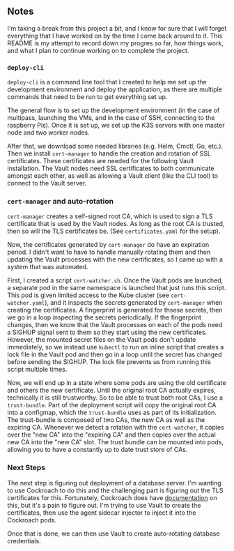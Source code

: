## Notes

I'm taking a break from this project a bit, and I know for sure that I will forget everything that I have worked on by the time I come back around to it. This README is my attempt to record down my progres so far, how things work, and what I plan to continue working on to complete the project.

### `deploy-cli`

`deploy-cli` is a command line tool that I created to help me set up the development environment and deploy the application, as there are multiple commands that need to be run to get everything set up.

The general flow is to set up the development environment (in the case of multipass, launching the VMs, and in the case of SSH, connecting to the raspberry Pis). Once it is set up, we set up the K3S servers with one master node and two worker nodes.

After that, we download some needed libraries (e.g. Helm, Cmctl, Go, etc.). Then we install `cert-manager` to handle the creation and rotation of SSL certificates. These certificates are needed for the following Vault installation. The Vault nodes need SSL certificates to both communicate amongst each other, as well as allowing a Vault client (like the CLI tool) to connect to the Vault server.

### `cert-manager` and auto-rotation

`cert-manager` creates a self-signed root CA, which is used to sign a TLS certificate that is used by the Vault nodes. As long as the root CA is trusted, then so will the TLS certificates be. (See `certificates.yaml` for the setup).

Now, the certificates generated by `cert-manager` do have an expiration period. I didn't want to have to handle manually rotating them and then updating the Vault processes with the new certificates, so I came up with a system that was automated.

First, I created a script `cert-watcher.sh`. Once the Vault pods are launched, a separate pod in the same namespace is launched that just runs this script. This pod is given limited access to the Kube cluster (see `cert-watcher.yaml`), and it inspects the secrets generated by `cert-manager` when creating the certificates. A fingerprint is generated for thsese secrets, then we go in a loop inspecting the secrets periodically. If the fingerprint changes, then we know that the Vault processes on each of the pods need a SIGHUP signal sent to them so they start using the new certificates. However, the mounted secret files on the Vault pods don't update immediately, so we instead use `kubectl` to run an inline script that creates a lock file in the Vault pod and then go in a loop until the secret has changed before sending the SIGHUP. The lock file prevents us from running this script multiple times.

Now, we will end up in a state where some pods are using the old certificate and others the new certificate. Until the original root CA actually expires, technically it is still trustworthy. So to be able to trust both root CAs, I use a `trust-bundle`. Part of the deployment script will copy the original root CA into a configmap, which the `trust-bundle` uses as part of its initialization. The trust-bundle is composed of two CAs, the new CA as well as the expiring CA. Whenever we detect a rotation with the `cert-watcher`, it copies over the "new CA" into the "expiring CA" and then copies over the actual new CA into the "new CA" slot. The trust bundle can be mounted into pods, allowing you to have a constantly up to date trust store of CAs.

### Next Steps

The next step is figuring out deployment of a database server. I'm wanting to use Cockroach to do this and the challenging part is figuring out the TLS certificates for this. Fortunately, Cockroach does have [documentation](https://www.cockroachlabs.com/docs/v24.3/create-security-certificates-openssl) on this, but it's a pain to figure out. I'm trying to use Vault to create the certificates, then use the agent sidecar injector to inject it into the Cockroach pods.

Once that is done, we can then use Vault to create auto-rotating database credentials.